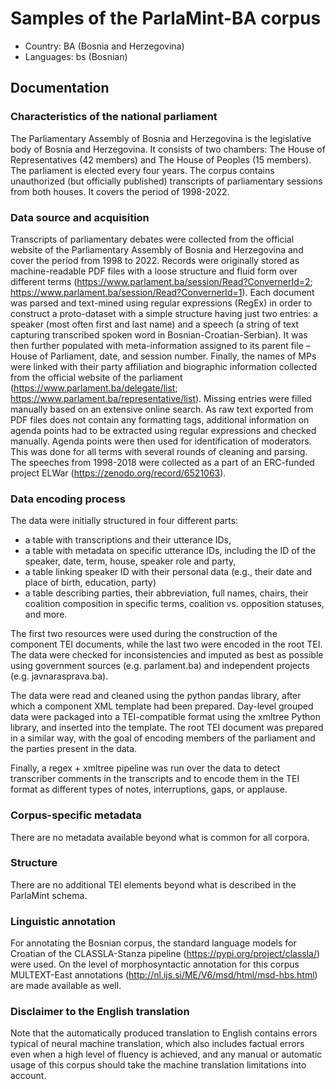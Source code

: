 # Samples of the ParlaMint-BA corpus

- Country: BA (Bosnia and Herzegovina)
- Languages: bs (Bosnian)


## Documentation

### Characteristics of the national parliament

The Parliamentary Assembly of Bosnia and Herzegovina is the legislative body of Bosnia and Herzegovina. It consists of two chambers: The House of Representatives (42 members) and The House of Peoples (15 members). The parliament is elected every four years. The corpus contains unauthorized (but officially published) transcripts of parliamentary sessions from both houses. It covers the period of 1998-2022.

### Data source and acquisition

Transcripts of parliamentary debates were collected from the official website of the Parliamentary Assembly of Bosnia and Herzegovina and cover the period from 1998 to 2022. Records were originally stored as machine-readable PDF files with a loose structure and fluid form over different terms (https://www.parlament.ba/session/Read?ConvernerId=2; https://www.parlament.ba/session/Read?ConvernerId=1). Each document was parsed and text-mined using regular expressions (RegEx) in order to construct a proto-dataset with a simple structure having just two entries: a speaker (most often first and last name) and a speech (a string of text capturing transcribed spoken word in Bosnian-Croatian-Serbian). It was then further populated with meta-information assigned to its parent file – House of Parliament, date, and session number. Finally, the names of MPs were linked with their party affiliation and biographic information collected from the official website of the parliament (https://www.parlament.ba/delegate/list; https://www.parlament.ba/representative/list). Missing entries were filled manually based on an extensive online search. As raw text exported from PDF files does not contain any formatting tags, additional information on agenda points had to be extracted using regular expressions and checked manually. Agenda points were then used for identification of moderators. This was done for all terms with several rounds of cleaning and parsing. The speeches from 1998-2018 were collected as a part of an ERC-funded project ELWar (https://zenodo.org/record/6521063).

### Data encoding process

The data were initially structured in four different parts:

- a table with transcriptions and their utterance IDs,
- a table with metadata on specific utterance IDs, including the ID of the speaker, date, term, house, speaker role and party,
- a table linking speaker ID with their personal data (e.g., their date and place of birth, education, party)
- a table describing parties, their abbreviation, full names, chairs, their coalition composition in specific terms, coalition vs. opposition statuses, and more.

The first two resources were used during the construction of the component TEI documents, while the last two were encoded in the root TEI. The data were checked for inconsistencies and imputed as best as possible using government sources (e.g. parlament.ba) and independent projects (e.g. javnarasprava.ba).

The data were read and cleaned using the python pandas library, after which a component XML template had been prepared. Day-level grouped data were packaged into a TEI-compatible format using the xmltree Python library, and inserted into the template. The root TEI document was prepared in a similar way, with the goal of encoding members of the parliament and the parties present in the data.

Finally, a regex + xmltree pipeline was run over the data to detect transcriber comments in the transcripts and to encode them in the TEI format as different types of notes, interruptions, gaps, or applause.

### Corpus-specific metadata

There are no metadata available beyond what is common for all corpora.

### Structure

There are no additional TEI elements beyond what is described in the ParlaMint schema.

### Linguistic annotation

For annotating the Bosnian corpus, the standard language models for Croatian of the CLASSLA-Stanza pipeline (https://pypi.org/project/classla/) were used. On the level of morphosyntactic annotation for this corpus MULTEXT-East annotations (http://nl.ijs.si/ME/V6/msd/html/msd-hbs.html) are made available as well.

### Disclaimer to the English translation

Note that the automatically produced translation to English contains errors typical of neural machine translation, which also includes factual errors even when a high level of fluency is achieved, and any manual or automatic usage of this corpus should take the machine translation limitations into account.
